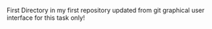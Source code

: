 First Directory in my first repository updated from git graphical user interface for this task only!
